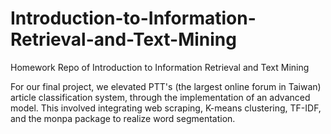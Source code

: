 # Introduction-to-Information-Retrieval-and-Text-Mining
Homework Repo of Introduction to Information Retrieval and Text Mining

For our final project, we elevated PTT's (the largest online forum in Taiwan) article classification system, through the implementation of an advanced model. This involved integrating web scraping, K-means clustering, TF-IDF, and the monpa package to realize word segmentation.
